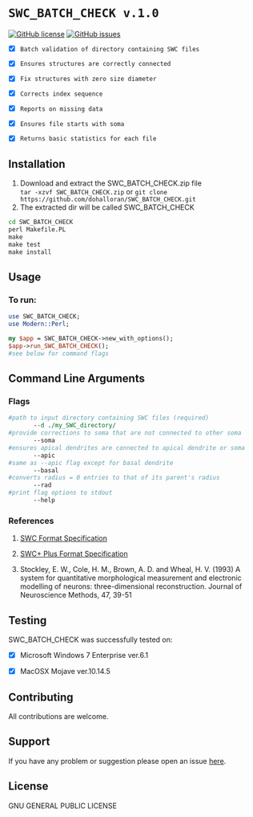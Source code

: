 # `SWC_BATCH_CHECK v.1.0`

[![GitHub license](https://img.shields.io/badge/license-GPL_2.0-orange.svg)](https://raw.githubusercontent.com/dohalloran/SWC_BATCH_CHECK/master/LICENSE)
[![GitHub issues](https://img.shields.io/github/issues/dohalloran/SWC_BATCH_CHECK.svg)](https://github.com/dohalloran/SWC_BATCH_CHECK/issues)

- [x] `Batch validation of directory containing SWC files`
- [x] `Ensures structures are correctly connected`
- [x] `Fix structures with zero size diameter `
- [x] `Corrects index sequence`
- [x] `Reports on missing data`
- [x] `Ensures file starts with soma`
- [x] `Returns basic statistics for each file` 


## Installation
1. Download and extract the SWC_BATCH_CHECK.zip file  
`tar -xzvf SWC_BATCH_CHECK.zip` 
or 
`git clone https://github.com/dohalloran/SWC_BATCH_CHECK.git`
2. The extracted dir will be called SWC_BATCH_CHECK  
```cmd  
cd SWC_BATCH_CHECK   
perl Makefile.PL  
make  
make test  
make install  
```

## Usage 
### To run:  
```perl
use SWC_BATCH_CHECK;
use Modern::Perl;

my $app = SWC_BATCH_CHECK->new_with_options();
$app->run_SWC_BATCH_CHECK(); 
#see below for command flags
``` 
## Command Line Arguments
### Flags
 ```perl   
#path to input directory containing SWC files (required)
        --d ./my_SWC_directory/
#provide corrections to soma that are not connected to other soma       
        --soma
#ensures apical dendrites are connected to apical dendrite or soma
        --apic
#same as --apic flag except for basal dendrite
        --basal
#converts radius = 0 entries to that of its parent's radius
        --rad
#print flag options to stdout
        --help 
```

### References
1. [SWC Format Specification](http://www.neuronland.org/NLMorphologyConverter/MorphologyFormats/SWC/Spec.html)

2. [SWC+ Plus Format Specification](https://neuroinformatics.nl/swcPlus/)

3. Stockley, E. W., Cole, H. M., Brown, A. D. and Wheal, H. V. (1993) A system for quantitative morphological measurement and electronic modelling of neurons: three-dimensional reconstruction. Journal of Neuroscience Methods, 47, 39-51


## Testing

SWC_BATCH_CHECK was successfully tested on:

- [x] Microsoft Windows 7 Enterprise ver.6.1
- [x] MacOSX Mojave ver.10.14.5


## Contributing
All contributions are welcome.

## Support
If you have any problem or suggestion please open an issue [here](https://github.com/dohalloran/SWC_BATCH_CHECK/issues).

## License 
GNU GENERAL PUBLIC LICENSE





